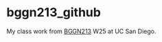 # bggn213_github
My class work from [BGGN213](https://bioboot.github.io/bggn213_W25/) W25 at UC San Diego.
